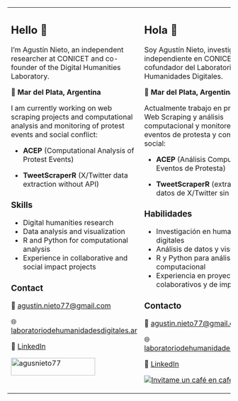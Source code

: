 
<table>
<td valign="top">

## Hello 👋

I’m Agustín Nieto, an independent researcher at CONICET and co-founder
of the Digital Humanities Laboratory.

📍 **Mar del Plata, Argentina**

I am currently working on web scraping projects and computational
analysis and monitoring of protest events and social conflict:

- **ACEP** (Computational Analysis of Protest Events)

- **TweetScraperR** (X/Twitter data extraction without API)

### Skills

- Digital humanities research
- Data analysis and visualization
- R and Python for computational analysis
- Experience in collaborative and social impact projects

### Contact

📧 <agustin.nieto77@gmail.com>

🌐
[laboratoriodehumanidadesdigitales.ar](https://laboratoriodehumanidadesdigitales.ar)

🔗 [LinkedIn](https://linkedin.com/in/agusnieto77)

<a href="https://ko-fi.com/agusnieto77">
<img src="https://cdn.ko-fi.com/cdn/kofi3.png" height="40" width="190" alt="agusnieto77" /></a>

</td>
<td>

## Hola 👋

Soy Agustín Nieto, investigador independiente en CONICET y cofundador
del Laboratorio de Humanidades Digitales.

📍 **Mar del Plata, Argentina**

Actualmente trabajo en proyectos de Web Scraping y análisis
computacional y monitoreo de eventos de protesta y conflictividad
social:

- **ACEP** (Análisis Computacional de Eventos de Protesta)

- **TweetScraperR** (extracción de datos de X/Twitter sin API)

### Habilidades

- Investigación en humanidades digitales
- Análisis de datos y visualización
- R y Python para análisis computacional
- Experiencia en proyectos colaborativos y de impacto social

### Contacto

📧 <agustin.nieto77@gmail.com>

🌐
[laboratoriodehumanidadesdigitales.ar](https://laboratoriodehumanidadesdigitales.ar)

🔗 [LinkedIn](https://linkedin.com/in/agusnieto77)

<a href='https://cafecito.app/agusnieto77' rel='noopener' target='_blank'><img srcset='https://cdn.cafecito.app/imgs/buttons/button_5.png 1x, https://cdn.cafecito.app/imgs/buttons/button_5_2x.png 2x, https://cdn.cafecito.app/imgs/buttons/button_5_3.75x.png 3.75x' src='https://cdn.cafecito.app/imgs/buttons/button_5.png' alt='Invitame un café en cafecito.app' /></a>

</td>
</tr>
</table>
